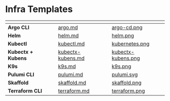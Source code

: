 # Infra Templates

<table data-card-size="large" data-view="cards">
	<thead>
		<tr>
			<th></th>
			<th data-hidden data-card-target data-type="content-ref"></th>
			<th data-hidden data-card-cover data-type="files"></th>
		</tr>
	</thead>
	<tbody>
		<tr>
			<td>
				<strong>Argo CLI</strong>
			</td>
			<td>
				<a href="argo.md">argo.md</a>
			</td>
			<td>
				<a href="../../../.gitbook/assets/argo-cd.png">argo-cd.png</a>
			</td>
		</tr>
		<tr>
			<td>
				<strong>Helm</strong>
			</td>
			<td>
				<a href="helm.md">helm.md</a>
			</td>
			<td>
				<a href="../../../.gitbook/assets/helm.png">helm.png</a>
			</td>
		</tr>
		<tr>
			<td>
				<strong>Kubectl</strong>
			</td>
			<td>
				<a href="kubectl.md">kubectl.md</a>
			</td>
			<td>
				<a href="../../../.gitbook/assets/kubernetes.png">kubernetes.png</a>
			</td>
		</tr>
        <tr>
			<td>
				<strong>Kubectx + Kubens</strong>
			</td>
			<td>
				<a href="kubectx-kubens.md">kubectx-kubens.md</a>
			</td>
			<td>
				<a href="../../../.gitbook/assets/kubectx-kubens.png">kubectx-kubens.png</a>
			</td>
		</tr>
        <tr>
			<td>
				<strong>K9s</strong>
			</td>
			<td>
				<a href="k9s.md">k9s.md</a>
			</td>
			<td>
				<a href="../../../.gitbook/assets/k9s.png">k9s.png</a>
			</td>
		</tr>
		<tr>
			<td>
				<strong>Pulumi CLI</strong>
			</td>
			<td>
				<a href="pulumi.md">pulumi.md</a>
			</td>
			<td>
				<a href="../../../.gitbook/assets/pulumi.svg">pulumi.svg</a>
			</td>
		</tr>
		<tr>
			<td>
				<strong>Skaffold</strong>
			</td>
			<td>
				<a href="../../common-tools/infra/skaffold.md">skaffold.md</a>
			</td>
			<td>
				<a href="../../../.gitbook/assets/skaffold.png">skaffold.png</a>
			</td>
		</tr>
		<tr>
			<td>
				<strong>Terraform CLI</strong>
			</td>
			<td>
				<a href="terraform.md">terraform.md</a>
			</td>
			<td>
				<a href="../../../.gitbook/assets/terraform.png">terraform.png</a>
			</td>
		</tr>
	</tbody>
</table>